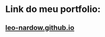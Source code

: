 # Link do meu portfolio: 


<h2><a href="https://leo-nardow.github.io/" target="_blank">leo-nardow.github.io</a></h2>
